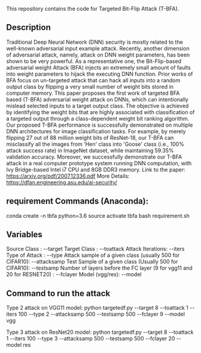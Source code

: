 This repository contains the code for Targeted Bit-Flip Attack (T-BFA).


## Description
Traditional Deep Neural Network (DNN) security is mostly related to the well-known adversarial input example attack. Recently, another dimension of adversarial attack, namely, attack on DNN weight parameters, has been shown to be very powerful. As a representative one, the Bit-Flip-based adversarial weight Attack (BFA) injects an extremely small amount of faults into weight parameters to hijack the executing DNN function. Prior works of BFA focus on un-targeted attack that can hack all inputs into a random output class by flipping a very small number of weight bits stored in computer memory. This paper proposes the first work of targeted BFA based (T-BFA) adversarial weight attack on DNNs, which can intentionally mislead selected inputs to a target output class. The objective is achieved by identifying the weight bits that are highly associated with classification of a targeted output through a class-dependent weight bit ranking algorithm. Our proposed T-BFA performance is successfully demonstrated on multiple DNN architectures for image classification tasks. For example, by merely flipping 27 out of 88 million weight bits of ResNet-18, our T-BFA can misclassify all the images from 'Hen' class into 'Goose' class (i.e., 100% attack success rate) in ImageNet dataset, while maintaining 59.35% validation accuracy. Moreover, we successfully demonstrate our T-BFA attack in a real computer prototype system running DNN computation, with Ivy Bridge-based Intel i7 CPU and 8GB DDR3 memory. Link to the paper: https://arxiv.org/pdf/2007.12336.pdf More Details: https://dfan.engineering.asu.edu/ai-security/

## requirement Commands (Anaconda):
conda create -n tbfa python=3.6
source activate tbfa
bash requirement.sh

## Variables
Source Class : --target
Target Class : --toattack
Attack Iterations: --iters
Type of Attack : --type
Attack sample of a given class (usually 500 for CIFAR10): --attacksamp
Test  Sample of a given class (Usually 500 for CIFAR10): --testsamp
Number of layers before the FC layer (9 for vgg11 and 20 for RESNET20) : --fclayer
Model (vgg/res): --model

## Command to run the attack

Type 2 attack on VGG11 model:
python targetedf.py --target 8 --toattack 1 --iters 100 --type 2 --attacksamp 500 --testsamp 500 --fclayer 9 --model vgg

Type 3 attack on ResNet20 model:
python targetedf.py --target 8 --toattack 1 --iters 100 --type 3 --attacksamp 500 --testsamp 500 --fclayer 20 --model res

